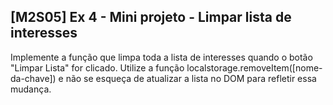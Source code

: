 ## [M2S05] Ex 4 - Mini projeto - Limpar lista de interesses

Implemente a função que limpa toda a lista de interesses quando o botão "Limpar Lista" for clicado. Utilize a função localstorage.removeItem([nome-da-chave]) e não se esqueça de atualizar a lista no DOM para refletir essa mudança.